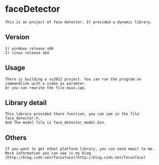 # faceDetector
    This is an project of face detector. It provided a dynamic library.

## Version
    1) windows release x86
    2) linux release x64

## Usage
    There is building a vs2012 project. You can run the program on commandline with a video as paramter.
    Or you can rewrite the file main.cpp.

## Library detail
    This labrary provided there function, you can see in the file face_detector.h. 
    And The model file is face_detector_model.bin.

## Others
    If you want to get other platform library, you can send email to me. More information you can see in my blog
    [http://blog.csdn.net/focusface](http://blog.csdn.net/focusface)


